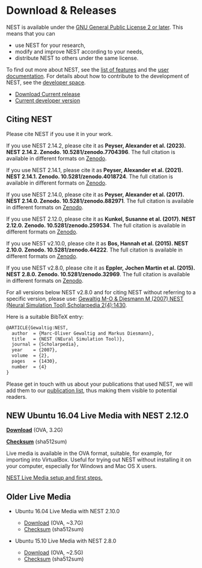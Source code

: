 # Download & Releases

NEST is available under the [GNU General Public License 2 or later](license.md).
This means that you can

-   use NEST for your research,
-   modify and improve NEST according to your needs,
-   distribute NEST to others under the same license.

To find out more about NEST, see the [list of features](features.md)
and the [user documentation](documentation.md).
For details about how to contribute to the development of NEST, see the [developer space](http://nest.github.io/nest-simulator).

-   [Download Current release](http://www.nest-simulator.org/download/#releases)
-   [Current developer version](https://github.com/nest/nest-simulator)

## Citing NEST

Please cite NEST if you use it in your work.

If you use NEST 2.14.2, please cite it as **Peyser, Alexander et al. (2023).
NEST 2.14.2. Zenodo. 10.5281/zenodo.7704396**. The full citation is available
in different formats on [Zenodo](http://dx.doi.org/10.5281/zenodo.7704396).

If you use NEST 2.14.1, please cite it as **Peyser, Alexander et al. (2021).
NEST 2.14.1. Zenodo. 10.5281/zenodo.4018724**. The full citation is available
in different formats on [Zenodo](http://dx.doi.org/10.5281/zenodo.4018724).

If you use NEST 2.14.0, please cite it as **Peyser, Alexander et al. (2017).
NEST 2.14.0. Zenodo. 10.5281/zenodo.882971**. The full citation is available
in different formats on [Zenodo](http://dx.doi.org/10.5281/zenodo.882971).

If you use NEST 2.12.0, please cite it as **Kunkel, Susanne et al. (2017).
NEST 2.12.0. Zenodo. 10.5281/zenodo.259534**. The full citation is available
in different formats on [Zenodo](http://dx.doi.org/10.5281/zenodo.259534).

If you use NEST v2.10.0, please cite it as **Bos, Hannah et al. (2015).
NEST 2.10.0. Zenodo. 10.5281/zenodo.44222**. The full citation is available
in different formats on [Zenodo](http://dx.doi.org/10.5281/zenodo.44222).

If you use NEST v2.8.0, please cite it as **Eppler, Jochen Martin et al. (2015).
NEST 2.8.0. Zenodo. 10.5281/zenodo.32969**. The full citation is available
in different formats on [Zenodo](http://dx.doi.org/10.5281/zenodo.32969).

For all versions below NEST v2.8.0 and for citing NEST without referring to a
specific version, please use: [Gewaltig M-O & Diesmann M (2007) NEST (Neural
Simulation Tool) Scholarpedia
2(4):1430](http://www.scholarpedia.org/article/NEST_(Neural_Simulation_Tool)).

Here is a suitable BibTeX entry:

```latex
@ARTICLE{Gewaltig:NEST,
  author  = {Marc-Oliver Gewaltig and Markus Diesmann},
  title   = {NEST (NEural Simulation Tool)},
  journal = {Scholarpedia},
  year    = {2007},
  volume  = {2},
  pages   = {1430},
  number  = {4}
}
```

Please get in touch with us about your publications that used NEST, we will
add them to our [publication list](http://www.nest-simulator.org/publications/), thus making them visible
to potential readers.

## **NEW** Ubuntu 16.04 Live Media with NEST 2.12.0

**[Download](http://www.nest-simulator.org/downloads/gplreleases/lubuntu-16.04_nest-2.12.0.ova)**
(OVA, 3.2G)

**[Checksum](http://www.nest-simulator.org/downloads/gplreleases/lubuntu-16.04_nest-2.12.0.ova.sha512sum)**
(sha512sum)

Live media is available in the OVA format, suitable, for example, for importing
into VirtualBox. Useful for trying out NEST without installing it on your
computer, especially for Windows and Mac OS X users.

[NEST Live Media setup and first steps.](http://www.nest-simulator.org/wp-content/uploads/2015/10/nest_setup.pdf)

## Older Live Media

-   Ubuntu 16.04 Live Media with NEST 2.10.0
    
    - [Download](http://www.nest-simulator.org/downloads/gplreleases/lubuntu-16.04_nest-2.10.0.ova)
      (OVA, ~3.7G) 
                
    - [Checksum](http://www.nest-simulator.org/downloads/gplreleases/lubuntu-16.04_nest-2.10.0.ova.sha512sum)
      (sha512sum)

-   Ubuntu 15.10 Live Media with NEST 2.8.0
    
    - [Download](http://www.nest-simulator.org/downloads/gplreleases/lubuntu-15.10_nest-2.8.0.ova)
      (OVA, ~2.5G)   
          
    - [Checksum](http://www.nest-simulator.org/downloads/gplreleases/lubuntu-15.10_nest-2.8.0.ova.sha512sum)
      (sha512sum)
    
